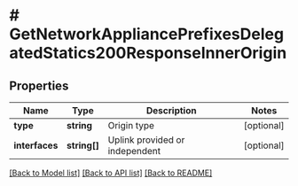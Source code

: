 # # GetNetworkAppliancePrefixesDelegatedStatics200ResponseInnerOrigin

## Properties

Name | Type | Description | Notes
------------ | ------------- | ------------- | -------------
**type** | **string** | Origin type | [optional]
**interfaces** | **string[]** | Uplink provided or independent | [optional]

[[Back to Model list]](../../README.md#models) [[Back to API list]](../../README.md#endpoints) [[Back to README]](../../README.md)
